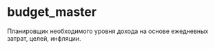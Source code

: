 # budget_master
Планировщик необходимого уровня дохода на основе ежедневных затрат, целей, инфляции.
